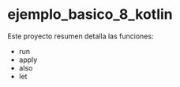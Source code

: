 # ejemplo_basico_8_kotlin

Este proyecto resumen detalla las funciones:
- run
- apply
- also
- let 
